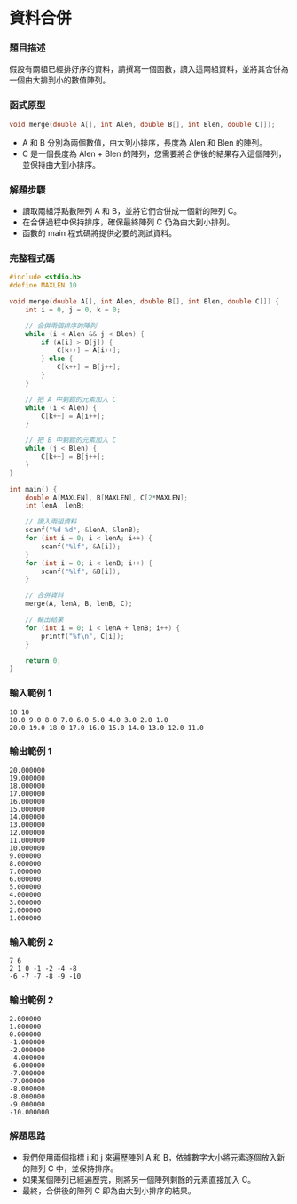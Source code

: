 # 資料合併

### 題目描述

假設有兩組已經排好序的資料，請撰寫一個函數，讀入這兩組資料，並將其合併為一個由大排到小的數值陣列。

### 函式原型

```c
void merge(double A[], int Alen, double B[], int Blen, double C[]);
```

- A 和 B 分別為兩個數值，由大到小排序，長度為 Alen 和 Blen 的陣列。
- C 是一個長度為 Alen + Blen 的陣列，您需要將合併後的結果存入這個陣列，並保持由大到小排序。

### 解題步驟
- 讀取兩組浮點數陣列 A 和 B，並將它們合併成一個新的陣列 C。
- 在合併過程中保持排序，確保最終陣列 C 仍為由大到小排列。
- 函數的 main 程式碼將提供必要的測試資料。

### 完整程式碼

```c
#include <stdio.h>
#define MAXLEN 10

void merge(double A[], int Alen, double B[], int Blen, double C[]) {
    int i = 0, j = 0, k = 0;

    // 合併兩個排序的陣列
    while (i < Alen && j < Blen) {
        if (A[i] > B[j]) {
            C[k++] = A[i++];
        } else {
            C[k++] = B[j++];
        }
    }

    // 把 A 中剩餘的元素加入 C
    while (i < Alen) {
        C[k++] = A[i++];
    }

    // 把 B 中剩餘的元素加入 C
    while (j < Blen) {
        C[k++] = B[j++];
    }
}

int main() {
    double A[MAXLEN], B[MAXLEN], C[2*MAXLEN];
    int lenA, lenB;

    // 讀入兩組資料
    scanf("%d %d", &lenA, &lenB);
    for (int i = 0; i < lenA; i++) {
        scanf("%lf", &A[i]);
    }
    for (int i = 0; i < lenB; i++) {
        scanf("%lf", &B[i]);
    }

    // 合併資料
    merge(A, lenA, B, lenB, C);

    // 輸出結果
    for (int i = 0; i < lenA + lenB; i++) {
        printf("%f\n", C[i]);
    }

    return 0;
}
```

### 輸入範例 1
```text
10 10
10.0 9.0 8.0 7.0 6.0 5.0 4.0 3.0 2.0 1.0
20.0 19.0 18.0 17.0 16.0 15.0 14.0 13.0 12.0 11.0
```
### 輸出範例 1
```text
20.000000
19.000000
18.000000
17.000000
16.000000
15.000000
14.000000
13.000000
12.000000
11.000000
10.000000
9.000000
8.000000
7.000000
6.000000
5.000000
4.000000
3.000000
2.000000
1.000000
```

### 輸入範例 2
```text
7 6
2 1 0 -1 -2 -4 -8
-6 -7 -7 -8 -9 -10
```

### 輸出範例 2
```text
2.000000
1.000000
0.000000
-1.000000
-2.000000
-4.000000
-6.000000
-7.000000
-7.000000
-8.000000
-8.000000
-9.000000
-10.000000
```

### 解題思路
- 我們使用兩個指標 i 和 j 來遍歷陣列 A 和 B，依據數字大小將元素逐個放入新的陣列 C 中，並保持排序。
- 如果某個陣列已經遍歷完，則將另一個陣列剩餘的元素直接加入 C。
- 最終，合併後的陣列 C 即為由大到小排序的結果。

